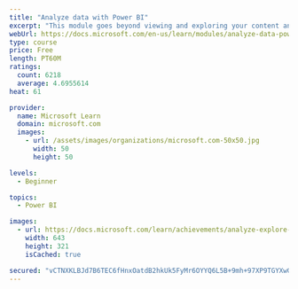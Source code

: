 ```yaml
---
title: "Analyze data with Power BI"
excerpt: "This module goes beyond viewing and exploring your content and explains how to interact with it by working with reports and dashboards to uncover and share new business insights."
webUrl: https://docs.microsoft.com/en-us/learn/modules/analyze-data-power-bi/
type: course
price: Free
length: PT60M
ratings:
  count: 6218
  average: 4.6955614
heat: 61

provider:
  name: Microsoft Learn
  domain: microsoft.com
  images:
    - url: /assets/images/organizations/microsoft.com-50x50.jpg
      width: 50
      height: 50

levels:
  - Beginner

topics:
  - Power BI

images:
  - url: https://docs.microsoft.com/learn/achievements/analyze-explore-data-power-bi-social.png
    width: 643
    height: 321
    isCached: true

secured: "vCTNXKLBJd7B6TEC6fHnxOatdB2hkUk5FyMr6OYYQ6L5B+9mh+97XP9TGYXwGD5fySLQQF2PNrgKGQCu7TAWnz9KdeqZVZFjWd4+3zu+YY7LJiu/4Y9SgFcwAv+QPpJ8ZCMD1uPWAhWWic57L4EF13niebVrcDX5GYaxQwAZXg05WQFAuH8eDw6x89JVWo9uxwE8Hh5angGIiupPGWrDiAU1FpdC64W9zz4yxBB32jFxeUo4cyWsM8x1+ZS6Wjm8+AT9DSoB4pezXkuQZ91akJZDfnvqFd4uyfUs8cFmaRXZrZypugRjm20oLZ0HY+IDArv8glNY6G5mSah37Xs71wPhpjdqpJkRg2Bo30wg5ioB1irGbhVGqMiFojqXc6gBBcslgRe4otLCz8SwFfTswTGm9Dv6hCBm6P6sxiv0bvU=;wjKeB8xJ0/OOFWQYfCifRQ=="
---
```


